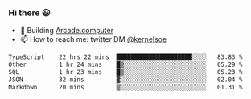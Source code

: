 ### Hi there 😃

- 🔨 Building [Arcade.computer](https://arcade.computer)
- 📫 How to reach me: twitter DM [@kernelsoe](https://twitter.com/kernelsoe)

<!--START_SECTION:waka-->

```txt
TypeScript    22 hrs 22 mins  █████████████████████░░░░   83.83 %
Other         1 hr 24 mins    █▒░░░░░░░░░░░░░░░░░░░░░░░   05.29 %
SQL           1 hr 23 mins    █▒░░░░░░░░░░░░░░░░░░░░░░░   05.23 %
JSON          32 mins         ▓░░░░░░░░░░░░░░░░░░░░░░░░   02.04 %
Markdown      20 mins         ▒░░░░░░░░░░░░░░░░░░░░░░░░   01.31 %
```

<!--END_SECTION:waka-->
